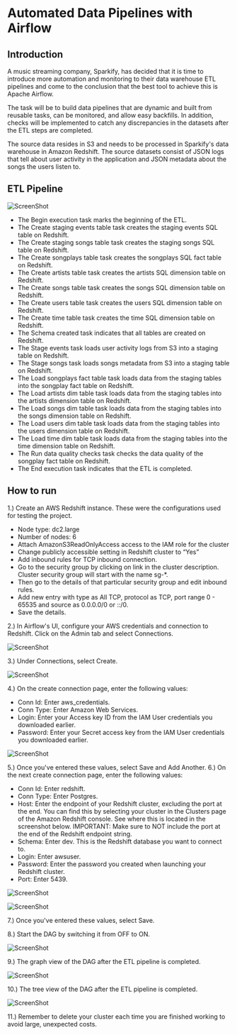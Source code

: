 # Automated Data Pipelines with Airflow

## Introduction
A music streaming company, Sparkify, has decided that it is time to introduce more automation and monitoring to their data warehouse ETL pipelines and come to the conclusion that the best tool to achieve this is Apache Airflow.

The task will be to build data pipelines that are dynamic and built from reusable tasks, can be monitored, and allow easy backfills. In addition, checks will be implemented to catch any discrepancies in the datasets after the ETL steps are completed.

The source data resides in S3 and needs to be processed in Sparkify's data warehouse in Amazon Redshift. The source datasets consist of JSON logs that tell about user activity in the application and JSON metadata about the songs the users listen to.



## ETL Pipeline

![ScreenShot](https://github.com/ThomasWeikert/Data_Engineering_with_AWS/tree/main/04_AutomateDatapipelinesWithAirflow/images/airflow-dag-2.png)

- The Begin execution task marks the beginning of the ETL.
- The Create staging events table task creates the staging events SQL table on Redshift.
- The Create staging songs table task creates the staging songs SQL table on Redshift.
- The Create songplays table task creates the songplays SQL fact table on Redshift.
- The Create artists table task creates the artists SQL dimension table on Redshift.
- The Create songs table task creates the songs SQL dimension table on Redshift.
- The Create users table task creates the users SQL dimension table on Redshift.
- The Create time table task creates the time SQL dimension table on Redshift.
- The Schema created task indicates that all tables are created on Redshift.
- The Stage events task loads user activity logs from S3 into a staging table on Redshift.
- The Stage songs task loads songs metadata from S3 into a staging table on Redshift.
- The Load songplays fact table task loads data from the staging tables into the songplay fact table on Redshift.
- The Load artists dim table task loads data from the staging tables into the artists dimension table on Redshift.
- The Load songs dim table task loads data from the staging tables into the songs dimension table on Redshift.
- The Load users dim table task loads data from the staging tables into the users dimension table on Redshift.
- The Load time dim table task loads data from the staging tables into the time dimension table on Redshift.
- The Run data quality checks task checks the data quality of the songplay fact table on Redshift.
- The End execution task indicates that the ETL is completed.


## How to run
1.) Create an AWS Redshift instance. These were the configurations used for testing the project.

- Node type: dc2.large
- Number of nodes: 6
- Attach AmazonS3ReadOnlyAccess access to the IAM role for the cluster
- Change publicly accessible setting in Redshift cluster to “Yes”
- Add inbound rules for TCP inbound connection.
- Go to the security group by clicking on link in the cluster description. Cluster security group will start with the name sg-*.
- Then go to the details of that particular security group and edit inbound rules.
- Add new entry with type as All TCP, protocol as TCP, port range 0 - 65535 and source as 0.0.0.0/0 or ::/0.
- Save the details.

2.) In Airflow's UI, configure your AWS credentials and connection to Redshift. Click on the Admin tab and select Connections.

![ScreenShot](https://github.com/ThomasWeikert/Data_Engineering_with_AWS/tree/main/04_AutomateDatapipelinesWithAirflow/images/create-connection.png)


3.) Under Connections, select Create.

![ScreenShot](https://github.com/ThomasWeikert/Data_Engineering_with_AWS/tree/main/04_AutomateDatapipelinesWithAirflow/images/create-connection.png)

4.) On the create connection page, enter the following values:
- Conn Id: Enter aws_credentials.
- Conn Type: Enter Amazon Web Services.
- Login: Enter your Access key ID from the IAM User credentials you downloaded earlier.
- Password: Enter your Secret access key from the IAM User credentials you downloaded earlier.

![ScreenShot](https://github.com/ThomasWeikert/Data_Engineering_with_AWS/tree/main/04_AutomateDatapipelinesWithAirflow/images/connection-redshift.png)

5.) Once you've entered these values, select Save and Add Another.
6.) On the next create connection page, enter the following values:
- Conn Id: Enter redshift.
- Conn Type: Enter Postgres.
- Host: Enter the endpoint of your Redshift cluster, excluding the port at the end. You can find this by selecting your cluster in the Clusters page of the Amazon Redshift console. See where this is located in the screenshot below. IMPORTANT: Make sure to NOT include the port at the end of the Redshift endpoint string.
- Schema: Enter dev. This is the Redshift database you want to connect to.
- Login: Enter awsuser.
- Password: Enter the password you created when launching your Redshift cluster.
- Port: Enter 5439.

![ScreenShot](https://github.com/ThomasWeikert/Data_Engineering_with_AWS/tree/main/04_AutomateDatapipelinesWithAirflow/images/cluster-details.png)

![ScreenShot](https://github.com/ThomasWeikert/Data_Engineering_with_AWS/tree/main/04_AutomateDatapipelinesWithAirflow/images/connection-redshift.png)

7.) Once you've entered these values, select Save.

8.) Start the DAG by switching it from OFF to ON.

![ScreenShot](https://github.com/ThomasWeikert/Data_Engineering_with_AWS/tree/main/04_AutomateDatapipelinesWithAirflow/images/start_dag.png)

9.) The graph view of the DAG after the ETL pipeline is completed.

![ScreenShot](https://github.com/ThomasWeikert/Data_Engineering_with_AWS/tree/main/04_AutomateDatapipelinesWithAirflow/images/airflow-dag-2.png)

10.) The tree view of the DAG after the ETL pipeline is completed.

![ScreenShot](airflow-tree-view.png)

11.) Remember to delete your cluster each time you are finished working to avoid large, unexpected costs.
